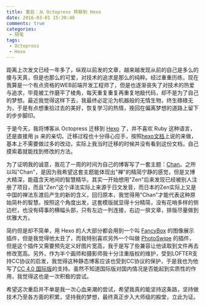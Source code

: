 ```yaml
---
title: 重启：从 Octopress 转移到 Hexo
date: 2016-03-01 15:30:48
comments: true
categories:
 - 随笔
tags:
 - Octopress
 - Hexo
---
```


距离上次发文已经一年多了，纵观以前发的文章，越来越发现从前的自己是多么的傻与天真，但是也那么的可爱，对技术的追求是那么的纯粹。经过重重历练，现在我算是一个有点资格的WEB前端开发工程师了，但是也逐渐丧失了对技术的热爱与追求，毕竟被工作磨平了棱角，每天重复重复再重复地敲代码，却不是为了自己的梦想。最近我觉得这样下去，我最终必定沦为机器般的无情生物，终生碌碌无为，于是有点想重拾过去的美好，恢复学习的热情，挽回在偏离梦想的道路上留下的步步脚印。

<!--more-->

于是今天，我将博客从 Octopress 迁移到 [Hexo](http://hexo.io) 了，并不喜欢 Ruby 这种语言，还是直接用 js 来的亲切。迁移过程也十分得心应手，按照[hexo文档](https://hexo.io/docs/migration.html#Octopress)上说的来做，基本上不需要做过多的改动，实际上我当时迁移的时候并没有看到这份文档，自己摸索着就能找到修改的方法。

为了证明我的诚意，我花了一周的时间为自己的博客写了一套主题：[Chan](https://github.com/denjones/hexo-theme-chan)。之所以叫"Chan"，是因为我希望这套主题能体现出"禅"的精简宁静的感觉，但是又博大精深，能蕴含天地间的智慧精华。其实一开始想用"Zen"后来发现已经被别人注册了项目，而且"Zen"这个译法实际上来源于日文发音，而日本的Zen实际上又是中国的禅法东渡后产生的新的含义，回归原本，我觉得用"Chan"才能代表这种原始简朴的智慧。按照这个角度出发，这套模版就显得十分精简，没有花哨多样的侧边栏，也没有碍事的横幅头部，只有左边一列连接，右边一排文章，排版尽量做到优雅大方。

简约但是却不简单，用 Hexo 的人大部分都会用到一个叫 [FancyBox](https://github.com/fancyapps/fancyBox) 的图像展示插件，但是我觉得他太丑了，而我特别喜欢另外一个叫做 [PhotoSwipe](https://github.com/fancyapps/fancyBox) 的插件，但是这个插件又需要预先定义好图片宽高，我于是写了些兼容让他读取到文件再去修改宽高。另外，作为半个画师和摄影师我十分注重版权的维护，受到LOFTER支持CC协议的启发，我觉得这种静态博客应该也受到CC协议的保护，于是我也为他写了[CC 4.0 国际版](https://creativecommons.org/)的支持。虽然不知道国际版对国内情况是否能起到实质性的作用，我觉得这也是一次积极的尝试。

希望这次重启并不单是我一次心血来潮的尝试，希望我真的能坚持这条路，坚持做技术乃至各方面的积累，坚持我的梦想，最终真正步入大师级的殿堂，立此为证。

